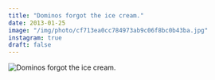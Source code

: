 ```yaml
---
title: "Dominos forgot the ice cream."
date: 2013-01-25
image: "/img/photo/cf713ea0cc784973ab9c06f8bc0b43ba.jpg"
instagram: true
draft: false
---
```


![Dominos forgot the ice cream.](/img/photo/cf713ea0cc784973ab9c06f8bc0b43ba.jpg)

